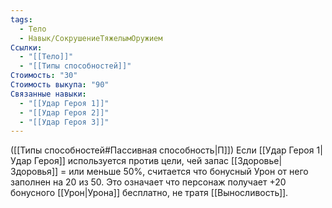 ```yaml
---
tags:
  - Тело
  - Навык/СокрушениеТяжелымОружием
Ссылки:
  - "[[Тело]]"
  - "[[Типы способностей]]"
Стоимость: "30"
Стоимость выкупа: "90"
Связанные навыки:
  - "[[Удар Героя 1]]"
  - "[[Удар Героя 2]]"
  - "[[Удар Героя 3]]"
---
```

([[Типы способностей#Пассивная способность|П]]) Если [[Удар Героя 1|Удар Героя]] используется против цели, чей запас [[Здоровье|Здоровья]] = или меньше 50%, считается что бонусный Урон от него заполнен на 20 из 50. Это означает что персонаж получает +20 бонусного [[Урон|Урона]] бесплатно, не тратя [[Выносливость]]. 